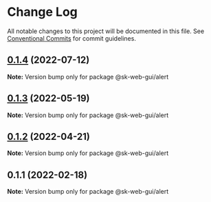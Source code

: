 # Change Log

All notable changes to this project will be documented in this file.
See [Conventional Commits](https://conventionalcommits.org) for commit guidelines.

## [0.1.4](https://github.com/Sundsvallskommun/web-shared-components/compare/@sk-web-gui/alert@0.1.3...@sk-web-gui/alert@0.1.4) (2022-07-12)

**Note:** Version bump only for package @sk-web-gui/alert

## [0.1.3](https://github.com/Sundsvallskommun/web-shared-components/compare/@sk-web-gui/alert@0.1.2...@sk-web-gui/alert@0.1.3) (2022-05-19)

**Note:** Version bump only for package @sk-web-gui/alert

## [0.1.2](https://github.com/Sundsvallskommun/web-shared-components/compare/@sk-web-gui/alert@0.1.1...@sk-web-gui/alert@0.1.2) (2022-04-21)

**Note:** Version bump only for package @sk-web-gui/alert

## 0.1.1 (2022-02-18)

**Note:** Version bump only for package @sk-web-gui/alert
